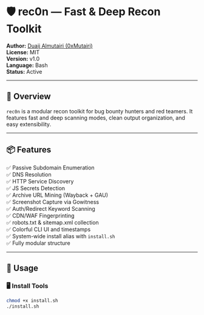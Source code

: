 # 🛡️ rec0n — Fast & Deep Recon Toolkit

**Author:** [Duaij Almutairi (0xMutairi)](https://github.com/0xMutairi)  
**License:** MIT  
**Version:** v1.0  
**Language:** Bash  
**Status:** Active

---

## 🚀 Overview

`rec0n` is a modular recon toolkit for bug bounty hunters and red teamers. It features fast and deep scanning modes, clean output organization, and easy extensibility.

---

## 📦 Features

✅ Passive Subdomain Enumeration  
✅ DNS Resolution  
✅ HTTP Service Discovery  
✅ JS Secrets Detection  
✅ Archive URL Mining (Wayback + GAU)  
✅ Screenshot Capture via Gowitness  
✅ Auth/Redirect Keyword Scanning  
✅ CDN/WAF Fingerprinting  
✅ robots.txt & sitemap.xml collection  
✅ Colorful CLI UI and timestamps  
✅ System-wide install alias with `install.sh`  
✅ Fully modular structure

---

## 🧠 Usage

### 🖥️ Install Tools
```bash
chmod +x install.sh
./install.sh
